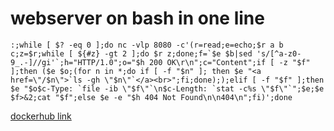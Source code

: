 # webserver on bash in one line

````
:;while [ $? -eq 0 ];do nc -vlp 8080 -c'(r=read;e=echo;$r a b c;z=$r;while [ ${#z} -gt 2 ];do $r z;done;f=`$e $b|sed 's/[^a-z0-9_.-]//gi'`;h="HTTP/1.0";o="$h 200 OK\r\n";c="Content";if [ -z "$f" ];then ($e $o;(for n in *;do if [ -f "$n" ]; then $e "<a href=\"/$n\">`ls -gh \"$n\"`</a><br>";fi;done););elif [ -f "$f" ];then $e "$o$c-Type: `file -ib \"$f\"`\n$c-Length: `stat -c%s \"$f\"`";$e;$e $f>&2;cat "$f";else $e -e "$h 404 Not Found\n\n404\n";fi)';done

````
[dockerhub link](https://hub.docker.com/r/neironus/bash-web-server)
